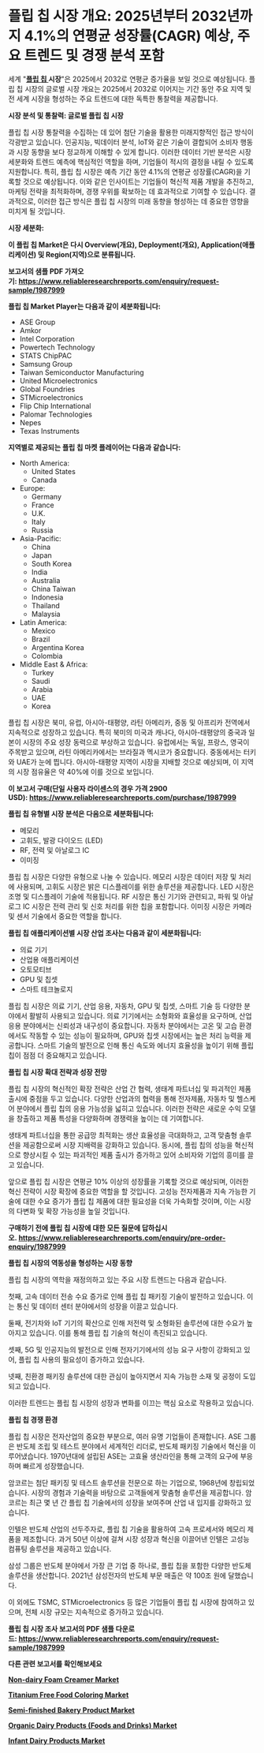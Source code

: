 <p><h1>플립 칩 시장 개요: 2025년부터 2032년까지 4.1%의 연평균 성장률(CAGR) 예상, 주요 트렌드 및 경쟁 분석 포함</h1></p><p>세계 "<strong><a href="https://www.reliableresearchreports.com/flip-chips-r1987999?utm_campaign=105&utm_medium=8&utm_source=Github&utm_content=ia&utm_term=08042025&utm_id=flip-chips">플립 칩&nbsp;</a></strong><strong>시장</strong>"은 2025에서 2032로 연평균 증가율을 보일 것으로 예상됩니다. 플립 칩 시장의 글로벌 시장 개요는 2025에서 2032로 이어지는 기간 동안 주요 지역 및 전 세계 시장을 형성하는 주요 트렌드에 대한 독특한 통찰력을 제공합니다.</p>
<p><strong>시장 분석 및 통찰력: 글로벌 플립 칩 시장</strong></p>
<p><p>플립 칩 시장 통찰력을 수집하는 데 있어 첨단 기술을 활용한 미래지향적인 접근 방식이 각광받고 있습니다. 인공지능, 빅데이터 분석, IoT와 같은 기술이 결합되어 소비자 행동과 시장 동향을 보다 정교하게 이해할 수 있게 합니다. 이러한 데이터 기반 분석은 시장 세분화와 트렌드 예측에 핵심적인 역할을 하며, 기업들이 적시의 결정을 내릴 수 있도록 지원합니다. 특히, 플립 칩 시장은 예측 기간 동안 4.1%의 연평균 성장률(CAGR)을 기록할 것으로 예상됩니다. 이와 같은 인사이트는 기업들이 혁신적 제품 개발을 추진하고, 마케팅 전략을 최적화하며, 경쟁 우위를 확보하는 데 효과적으로 기여할 수 있습니다. 결과적으로, 이러한 접근 방식은 플립 칩 시장의 미래 동향을 형성하는 데 중요한 영향을 미치게 될 것입니다.</p><a href="%7CAUTHORITHY_DOMAIN_URL%7C?utm_campaign=105&utm_medium=8&utm_source=Github&utm_content=ia&utm_term=08042025&utm_id=flip-chips"></a></p>
<p><strong>시장 세분화:</strong></p>
<p><strong>이 플립 칩 Market은 다시 Overview(개요), Deployment(개요), Application(애플리케이션) 및 Region(지역)으로 분류됩니다.</strong></p>
<p><strong>보고서의 샘플 PDF 가져오기:&nbsp;<a href="https://www.reliableresearchreports.com/enquiry/request-sample/1987999?utm_campaign=105&utm_medium=8&utm_source=Github&utm_content=ia&utm_term=08042025&utm_id=flip-chips">https://www.reliableresearchreports.com/enquiry/request-sample/1987999</a></strong><strong></strong></p>
<p><strong>플립 칩 Market Player는 다음과 같이 세분화됩니다:</strong></p>
<p><ul><li>ASE Group</li><li>Amkor</li><li>Intel Corporation</li><li>Powertech Technology</li><li>STATS ChipPAC</li><li>Samsung Group</li><li>Taiwan Semiconductor Manufacturing</li><li>United Microelectronics</li><li>Global Foundries</li><li>STMicroelectronics</li><li>Flip Chip International</li><li>Palomar Technologies</li><li>Nepes</li><li>Texas Instruments</li></ul></p>
<p><strong>지역별로 제공되는 플립 칩 마켓 플레이어는 다음과 같습니다:</strong></p>
<p><ul>
    <li>
        North America:
        <ul>
            <li>United States</li>
            <li>Canada</li>
        </ul>
    </li>
    <li>
        Europe:
        <ul>
            <li>Germany</li>
            <li>France</li>
            <li>U.K.</li>
            <li>Italy</li>
            <li>Russia</li>
        </ul>
    </li>
    <li>
        Asia-Pacific:
        <ul>
            <li>China</li>
            <li>Japan</li>
            <li>South Korea</li>
            <li>India</li>
            <li>Australia</li>
            <li>China Taiwan</li>
            <li>Indonesia</li>
            <li>Thailand</li>
            <li>Malaysia</li>
        </ul>
    </li>
    <li>
        Latin America:
        <ul>
            <li>Mexico</li>
            <li>Brazil</li>
            <li>Argentina Korea</li>
            <li>Colombia</li>
        </ul>
    </li>
    <li>
        Middle East & Africa:
        <ul>
            <li>Turkey</li>
            <li>Saudi</li>
            <li>Arabia</li>
            <li>UAE</li>
            <li>Korea</li>
        </ul>
    </li>
    </ul></p>
<p><p>플립 칩 시장은 북미, 유럽, 아시아-태평양, 라틴 아메리카, 중동 및 아프리카 전역에서 지속적으로 성장하고 있습니다. 특히 북미의 미국과 캐나다, 아시아-태평양의 중국과 일본이 시장의 주요 성장 동력으로 부상하고 있습니다. 유럽에서는 독일, 프랑스, 영국이 주목받고 있으며, 라틴 아메리카에서는 브라질과 멕시코가 중요합니다. 중동에서는 터키와 UAE가 눈에 띕니다. 아시아-태평양 지역이 시장을 지배할 것으로 예상되며, 이 지역의 시장 점유율은 약 40%에 이를 것으로 보입니다.</p></p>
<p><strong>이 보고서 구매(단일 사용자 라이센스의 경우 가격 2900 USD):&nbsp;<a href="https://www.reliableresearchreports.com/purchase/1987999?utm_campaign=105&utm_medium=8&utm_source=Github&utm_content=ia&utm_term=08042025&utm_id=flip-chips">https://www.reliableresearchreports.com/purchase/1987999</a></strong></p>
<p><strong>플립 칩 유형별 시장 분석은 다음으로 세분화됩니다:</strong></p>
<p><ul><li>메모리</li><li>고휘도, 발광 다이오드 (LED)</li><li>RF, 전력 및 아날로그 IC</li><li>이미징</li></ul></p>
<p><p>플립 칩 시장은 다양한 유형으로 나눌 수 있습니다. 메모리 시장은 데이터 저장 및 처리에 사용되며, 고휘도 시장은 밝은 디스플레이를 위한 솔루션을 제공합니다. LED 시장은 조명 및 디스플레이 기술에 적용됩니다. RF 시장은 통신 기기와 관련되고, 파워 및 아날로그 IC 시장은 전력 관리 및 신호 처리를 위한 칩을 포함합니다. 이미징 시장은 카메라 및 센서 기술에서 중요한 역할을 합니다.</p></p>
<p><strong>플립 칩 애플리케이션별 시장 산업 조사는 다음과 같이 세분화됩니다:</strong></p>
<p><ul><li>의료 기기</li><li>산업용 애플리케이션</li><li>오토모티브</li><li>GPU 및 칩셋</li><li>스마트 테크놀로지</li></ul></p>
<p><p>플립 칩 시장은 의료 기기, 산업 응용, 자동차, GPU 및 칩셋, 스마트 기술 등 다양한 분야에서 활발히 사용되고 있습니다. 의료 기기에서는 소형화와 효율성을 요구하며, 산업 응용 분야에서는 신뢰성과 내구성이 중요합니다. 자동차 분야에서는 고온 및 고습 환경에서도 작동할 수 있는 성능이 필요하며, GPU와 칩셋 시장에서는 높은 처리 능력을 제공합니다. 스마트 기술의 발전으로 인해 통신 속도와 에너지 효율성을 높이기 위해 플립 칩이 점점 더 중요해지고 있습니다.</p></p>
<p><strong>플립 칩 시장 확대 전략과 성장 전망</strong></p>
<p><p>플립 칩 시장의 혁신적인 확장 전략은 산업 간 협력, 생태계 파트너십 및 파괴적인 제품 출시에 중점을 두고 있습니다. 다양한 산업과의 협력을 통해 전자제품, 자동차 및 헬스케어 분야에서 플립 칩의 응용 가능성을 넓히고 있습니다. 이러한 전략은 새로운 수익 모델을 창출하고 제품 특성을 다양화하며 경쟁력을 높이는 데 기여합니다.</p><p>생태계 파트너십을 통한 공급망 최적화는 생산 효율성을 극대화하고, 고객 맞춤형 솔루션을 제공함으로써 시장 지배력을 강화하고 있습니다. 동시에, 플립 칩의 성능을 혁신적으로 향상시킬 수 있는 파괴적인 제품 출시가 증가하고 있어 소비자와 기업의 흥미를 끌고 있습니다.</p><p>앞으로 플립 칩 시장은 연평균 10% 이상의 성장률을 기록할 것으로 예상되며, 이러한 혁신 전략이 시장 확장에 중요한 역할을 할 것입니다. 고성능 전자제품과 지속 가능한 기술에 대한 수요 증가가 플립 칩 제품에 대한 필요성을 더욱 가속화할 것이며, 이는 시장의 다변화 및 확장 가능성을 높일 것입니다.</p></p>
<p><strong>구매하기 전에 플립 칩 시장에 대한 모든 질문에 답하십시오.&nbsp;<a href="https://www.reliableresearchreports.com/enquiry/pre-order-enquiry/1987999?utm_campaign=105&utm_medium=8&utm_source=Github&utm_content=ia&utm_term=08042025&utm_id=flip-chips">https://www.reliableresearchreports.com/enquiry/pre-order-enquiry/1987999</a></strong><strong></strong></p>
<p><strong>플립 칩 시장의 역동성을 형성하는 시장 동향</strong></p>
<p><p>플립 칩 시장의 역학을 재정의하고 있는 주요 시장 트렌드는 다음과 같습니다. </p><p>첫째, 고속 데이터 전송 수요 증가로 인해 플립 칩 패키징 기술이 발전하고 있습니다. 이는 통신 및 데이터 센터 분야에서의 성장을 이끌고 있습니다. </p><p>둘째, 전기차와 IoT 기기의 확산으로 인해 저전력 및 소형화된 솔루션에 대한 수요가 높아지고 있습니다. 이를 통해 플립 칩 기술의 혁신이 촉진되고 있습니다. </p><p>셋째, 5G 및 인공지능의 발전으로 인해 전자기기에서의 성능 요구 사항이 강화되고 있어, 플립 칩 사용의 필요성이 증가하고 있습니다. </p><p>넷째, 친환경 패키징 솔루션에 대한 관심이 높아지면서 지속 가능한 소재 및 공정이 도입되고 있습니다. </p><p>이러한 트렌드는 플립 칩 시장의 성장과 변화를 이끄는 핵심 요소로 작용하고 있습니다.</p></p>
<p><strong>플립 칩 경쟁 환경</strong></p>
<p><p>플립 칩 시장은 전자산업의 중요한 부분으로, 여러 유명 기업들이 존재합니다. ASE 그룹은 반도체 조립 및 테스트 분야에서 세계적인 리더로, 반도체 패키징 기술에서 혁신을 이루어냈습니다. 1970년대에 설립된 ASE는 고효율 생산라인을 통해 고객의 요구에 부응하며 빠르게 성장했습니다.</p><p>암코르는 첨단 패키징 및 테스트 솔루션을 전문으로 하는 기업으로, 1968년에 창립되었습니다. 시장의 경험과 기술력을 바탕으로 고객들에게 맞춤형 솔루션을 제공합니다. 암코르는 최근 몇 년 간 플립 칩 기술에서의 성장을 보여주며 산업 내 입지를 강화하고 있습니다.</p><p>인텔은 반도체 산업의 선두주자로, 플립 칩 기술을 활용하여 고속 프로세서와 메모리 제품을 제조합니다. 과거 50년 이상에 걸쳐 시장 성장과 혁신을 이끌어낸 인텔은 고성능 컴퓨팅 솔루션을 제공하고 있습니다.</p><p>삼성 그룹은 반도체 분야에서 가장 큰 기업 중 하나로, 플립 칩을 포함한 다양한 반도체 솔루션을 생산합니다. 2021년 삼성전자의 반도체 부문 매출은 약 100조 원에 달했습니다.</p><p>이 외에도 TSMC, STMicroelectronics 등 많은 기업들이 플립 칩 시장에 참여하고 있으며, 전체 시장 규모는 지속적으로 증가하고 있습니다.</p></p>
<p><strong>플립 칩 시장 조사 보고서의 PDF 샘플 다운로드:&nbsp;<a href="https://www.reliableresearchreports.com/enquiry/request-sample/1987999?utm_campaign=105&utm_medium=8&utm_source=Github&utm_content=ia&utm_term=08042025&utm_id=flip-chips">https://www.reliableresearchreports.com/enquiry/request-sample/1987999</a></strong></p>
<p><strong></strong></p>
<p><strong></strong></p>
<p><strong></strong></p>
<p><strong></strong></p>
<p><strong>다른 관련 보고서를 확인해보세요</strong></p>
<p><strong><p><a href="https://github.com/dukawashviro/Market-Research-Report-List-1/blob/main/non-dairy-foam-creamer-market.md?utm_campaign=105&utm_medium=8&utm_source=Github&utm_content=ia&utm_term=08042025&utm_id=flip-chips">Non-dairy Foam Creamer Market</a></p><p><a href="https://github.com/molayrabeta/Market-Research-Report-List-1/blob/main/titanium-free-food-coloring-market.md?utm_campaign=105&utm_medium=8&utm_source=Github&utm_content=ia&utm_term=08042025&utm_id=flip-chips">Titanium Free Food Coloring Market</a></p><p><a href="https://github.com/koopalujale2/Market-Research-Report-List-1/blob/main/semi-finished-bakery-product-market.md?utm_campaign=105&utm_medium=8&utm_source=Github&utm_content=ia&utm_term=08042025&utm_id=flip-chips">Semi-finished Bakery Product Market</a></p><p><a href="https://github.com/tineamonaya/Market-Research-Report-List-1/blob/main/organic-dairy-products-foods-and-drinks-market.md?utm_campaign=105&utm_medium=8&utm_source=Github&utm_content=ia&utm_term=08042025&utm_id=flip-chips">Organic Dairy Products (Foods and Drinks) Market</a></p><p><a href="https://github.com/rembaentin6f/Market-Research-Report-List-1/blob/main/infant-dairy-products-market.md?utm_campaign=105&utm_medium=8&utm_source=Github&utm_content=ia&utm_term=08042025&utm_id=flip-chips">Infant Dairy Products Market</a></p></strong></p>